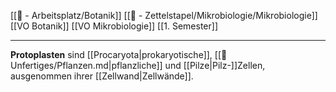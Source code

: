 [[📝 - Arbeitsplatz/Botanik]] [[📄 - Zettelstapel/Mikrobiologie/Mikrobiologie]] [[VO Botanik]] [[VO Mikrobiologie]] [[1. Semester]]

---

**Protoplasten** sind [[Procaryota|prokaryotische]], [[📂Unfertiges/Pflanzen.md|pflanzliche]] und [[Pilze|Pilz-]]Zellen, ausgenommen ihrer [[Zellwand|Zellwände]].
